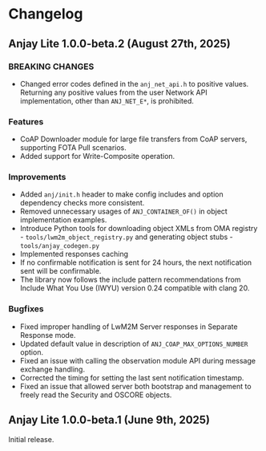 # Changelog

## Anjay Lite 1.0.0-beta.2 (August 27th, 2025)

### BREAKING CHANGES

- Changed error codes defined in the `anj_net_api.h` to positive values. Returning any positive values from the
  user Network API implementation, other than `ANJ_NET_E*`, is prohibited.

### Features

- CoAP Downloader module for large file transfers from CoAP servers, supporting FOTA Pull scenarios.
- Added support for Write-Composite operation.

### Improvements

- Added `anj/init.h` header to make config includes and option dependency checks
  more consistent.
- Removed unnecessary usages of `ANJ_CONTAINER_OF()` in object implementation
  examples.
- Introduce Python tools for downloading object XMLs from OMA registry - `tools/lwm2m_object_registry.py` and generating
  object stubs - `tools/anjay_codegen.py`
- Implemented responses caching
- If no confirmable notification is sent for 24 hours, the next notification sent will be confirmable.
- The library now follows the include pattern recommendations from Include What You Use (IWYU) version 0.24 
  compatible with clang 20.

### Bugfixes

- Fixed improper handling of LwM2M Server responses in Separate Response mode.
- Updated default value in description of `ANJ_COAP_MAX_OPTIONS_NUMBER` option.
- Fixed an issue with calling the observation module API during message exchange handling.
- Corrected the timing for setting the last sent notification timestamp.
- Fixed an issue that allowed server both bootstrap and management to freely read 
  the Security and OSCORE objects.

## Anjay Lite 1.0.0-beta.1 (June 9th, 2025)

Initial release.
